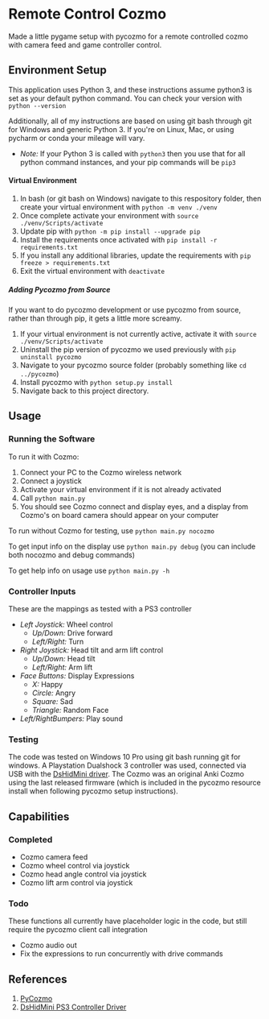 # Remote Control Cozmo

Made a little pygame setup with pycozmo for a remote controlled cozmo with camera feed and game controller control.

## Environment Setup
This application uses Python 3, and these instructions assume python3 is set as your default python command. You can check your version with ```python --version```

Additionally, all of my instructions are based on using git bash through git for Windows and generic Python 3. If you're on Linux, Mac, or using pycharm or conda your mileage will vary.

- *Note:* If your Python 3 is called with ```python3``` then you use that for all python command instances, and your pip commands will be ```pip3```

#### Virtual Environment

1. In bash (or git bash on Windows) navigate to this respository folder, then create your virtual environment with ```python -m venv ./venv```
2. Once complete activate your environment with ```source ./venv/Scripts/activate```
3. Update pip with ```python -m pip install --upgrade pip```
3. Install the requirements once activated with ```pip install -r requirements.txt```
4. If you install any additional libraries, update the requirements with ```pip freeze > requirements.txt```
5. Exit the virtual environment with ```deactivate```


##### Adding Pycozmo from Source
If you want to do pycozmo development or use pycozmo from source, rather than through pip, it gets a little more screamy.

1. If your virtual environment is not currently active, activate it with ```source ./venv/Scripts/activate```
2. Uninstall the pip version of pycozmo we used previously with ```pip uninstall pycozmo```
2. Navigate to your pycozmo source folder (probably something like ```cd ../pycozmo```)
3. Install pycozmo with ```python setup.py install```
4. Navigate back to this project directory.

## Usage

### Running the Software
To run it with Cozmo:

1. Connect your PC to the Cozmo wireless network
2. Connect a joystick
3. Activate your virtual environment if it is not already activated
4. Call ```python main.py```
5. You should see Cozmo connect and display eyes, and a display from Cozmo's on board camera should appear on your computer

To run without Cozmo for testing, use ```python main.py nocozmo```

To get input info on the display use ```python main.py debug``` (you can include both nocozmo and debug commands)

To get help info on usage use ```python main.py -h```

### Controller Inputs
These are the mappings as tested with a PS3 controller

 - *Left Joystick:* Wheel control
    - *Up/Down:* Drive forward
    - *Left/Right:* Turn
 - *Right Joystick:* Head tilt and arm lift control
    - *Up/Down:* Head tilt
    - *Left/Right:* Arm lift
 - *Face Buttons:* Display Expressions
    - *X:* Happy
    - *Circle:* Angry
    - *Square:* Sad
    - *Triangle:* Random Face
 - *Left/RightBumpers:* Play sound


### Testing
The code was tested on Windows 10 Pro using git bash running git for windows. A Playstation Dualshock 3 controller was used, connected via USB with the [DsHidMini driver](https://github.com/ViGEm/DsHidMini). The Cozmo was an original Anki Cozmo using the last released firmware (which is included in the pycozmo resource install when following pycozmo setup instructions).

## Capabilities

### Completed

 - Cozmo camera feed
 - Cozmo wheel control via joystick
 - Cozmo head angle control via joystick
 - Cozmo lift arm control via joystick

### Todo
These functions all currently have placeholder logic in the code, but still require the pycozmo client call integration

 - Cozmo audio out
 - Fix the expressions to run concurrently with drive commands


## References
1. [PyCozmo](https://github.com/zayfod/pycozmo)
2. [DsHidMini PS3 Controller Driver](https://github.com/ViGEm/DsHidMini)